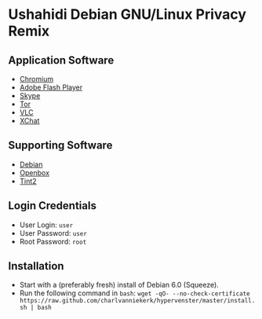 # Ushahidi Debian GNU/Linux Privacy Remix

## Application Software

* [Chromium](http://www.chromium.org/)
* [Adobe Flash Player](http://www.adobe.com/products/flashplayer.html)
* [Skype](http://www.skype.com/)
* [Tor](https://www.torproject.org/)
* [VLC](http://www.videolan.org/vlc/)
* [XChat](http://xchat.org/)

## Supporting Software

* [Debian](http://www.debian.org/)
* [Openbox](http://openbox.org/)
* [Tint2](http://code.google.com/p/tint2/)

## Login Credentials

* User Login: `user`
* User Password: `user`
* Root Password: `root`

## Installation

* Start with a (preferably fresh) install of Debian 6.0 (Squeeze).
* Run the following command in `bash`: 
`wget -qO- --no-check-certificate https://raw.github.com/charlvanniekerk/hypervenster/master/install.sh | bash`